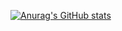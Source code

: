 [![Anurag's GitHub stats](https://github-readme-stats.vercel.app/api?username=takeruun)](https://github.com/takeruun/github-readme-stats)
